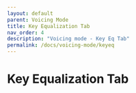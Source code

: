 ```yaml
---
layout: default
parent: Voicing Mode
title: Key Equalization Tab
nav_order: 4
description: "Voicing mode - Key Eq Tab"
permalink: /docs/voicing-mode/keyeq
---
```


# Key Equalization Tab



